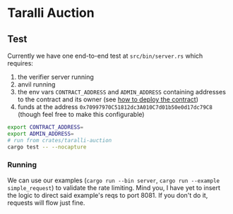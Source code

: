 # Taralli Auction

## Test

Currently we have one end-to-end test at `src/bin/server.rs` which requires:
1. the verifier server running
2. anvil running
3. the env vars `CONTRACT_ADDRESS` and `ADMIN_ADDRESS` containing addresses to the contract and its owner (see [how to deploy the contract](../taralli-ledger-client/contracts/README.md#deploy))
4. funds at the address `0x70997970C51812dc3A010C7d01b50e0d17dc79C8` (though feel free to make this configurable)

```bash
export CONTRACT_ADDRESS=
export ADMIN_ADDRESS=
# run from crates/taralli-auction
cargo test -- --nocapture
```

### Running
We can use our examples (`cargo run --bin server`, `cargo run --example simple_request`) to validate the rate limiting. Mind you, I have yet to insert the logic to direct said example's reqs to port 8081. If you don't do it, requests will flow just fine.